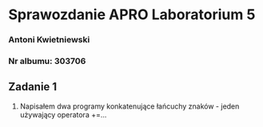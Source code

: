 # Sprawozdanie APRO Laboratorium 5 
### Antoni Kwietniewski
### Nr albumu: 303706
## Zadanie 1
1. Napisałem dwa programy konkatenujące łańcuchy znaków - 
jeden używający operatora +=...
